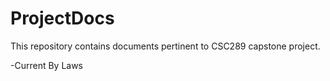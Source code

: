 # ProjectDocs

This repository contains documents pertinent to CSC289 capstone project.

-Current By Laws

